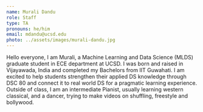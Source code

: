 ```yaml
---
name: Murali Dandu
role: Staff
type: TA
pronouns: he/him
email: mdandu@ucsd.edu
photo: ../assets/images/murali-dandu.jpg
---
```

Hello everyone, I am Murali, a Machine Learning and Data Science (MLDS) graduate student in ECE department at UCSD. I was born and raised in Vijayawada, India and completed my Bachelors from IIT Guwahati. I am excited to help students strengthen their applied DS knowledge through DSC 80 and connect it to real world DS for a pragmatic learning experience. Outside of class, I am an intermediate Pianist, usually learning western classical, and a dancer, trying to make videos on shuffling, freestyle and bollywood.